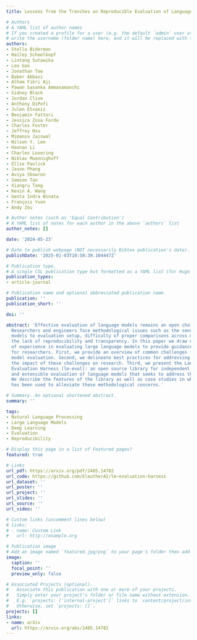 ```yaml
---
title: Lessons from the Trenches on Reproducible Evaluation of Language Models

# Authors
# A YAML list of author names
# If you created a profile for a user (e.g. the default `admin` user at `content/authors/admin/`), 
# write the username (folder name) here, and it will be replaced with their full name and linked to their profile.
authors:
- Stella Biderman
- Hailey Schoelkopf
- Lintang Sutawika
- Leo Gao
- Jonathan Tow
- Baber Abbasi
- Alham Fikri Aji
- Pawan Sasanka Ammanamanchi
- Sidney Black
- Jordan Clive
- Anthony DiPofi
- Julen Etxaniz
- Benjamin Fattori
- Jessica Zosa Forde
- Charles Foster
- Jeffrey Hsu
- Mimansa Jaiswal
- Wilson Y. Lee
- Haonan Li
- Charles Lovering
- Niklas Muennighoff
- Ellie Pavlick
- Jason Phang
- Aviya Skowron
- Samson Tan
- Xiangru Tang
- Kevin A. Wang
- Genta Indra Winata
- François Yvon
- Andy Zou

# Author notes (such as 'Equal Contribution')
# A YAML list of notes for each author in the above `authors` list
author_notes: []

date: '2024-05-23'

# Date to publish webpage (NOT necessarily Bibtex publication's date).
publishDate: '2025-01-03T18:58:39.104447Z'

# Publication type.
# A single CSL publication type but formatted as a YAML list (for Hugo requirements).
publication_types:
- article-journal

# Publication name and optional abbreviated publication name.
publication: ''
publication_short: ''

doi: ''

abstract: 'Effective evaluation of language models remains an open challenge in NLP.
  Researchers and engineers face methodological issues such as the sensitivity of
  models to evaluation setup, difficulty of proper comparisons across methods, and
  the lack of reproducibility and transparency. In this paper we draw on three years
  of experience in evaluating large language models to provide guidance and lessons
  for researchers. First, we provide an overview of common challenges faced in language
  model evaluation. Second, we delineate best practices for addressing or lessening
  the impact of these challenges on research. Third, we present the Language Model
  Evaluation Harness (lm-eval): an open source library for independent, reproducible,
  and extensible evaluation of language models that seeks to address these issues.
  We describe the features of the library as well as case studies in which the library
  has been used to alleviate these methodological concerns.'

# Summary. An optional shortened abstract.
summary: ''

tags:
- Natural Language Processing
- Large Language Models
- Deep Learning
- Evaluation
- Reproducibility

# Display this page in a list of Featured pages?
featured: true

# Links
url_pdf: https://arxiv.org/pdf/2405.14782
url_code: https://github.com/EleutherAI/lm-evaluation-harness
url_dataset: ''
url_poster: ''
url_project: ''
url_slides: ''
url_source: ''
url_video: ''

# Custom links (uncomment lines below)
# links:
# - name: Custom Link
#   url: http://example.org

# Publication image
# Add an image named `featured.jpg/png` to your page's folder then add a caption below.
image:
  caption: ''
  focal_point: ''
  preview_only: false

# Associated Projects (optional).
#   Associate this publication with one or more of your projects.
#   Simply enter your project's folder or file name without extension.
#   E.g. `projects: ['internal-project']` links to `content/project/internal-project/index.md`.
#   Otherwise, set `projects: []`.
projects: []
links:
- name: arXiv
  url: https://arxiv.org/abs/2405.14782
---
```


